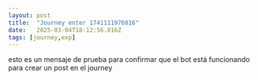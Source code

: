 ```yaml
---
layout: post
title:  "Journey enter 1741111976816"
date:   2025-03-04T18:12:56.816Z
tags: [journey,exp]
---
```



esto es un mensaje de prueba para confirmar que el bot está funcionando para crear un post en el journey
